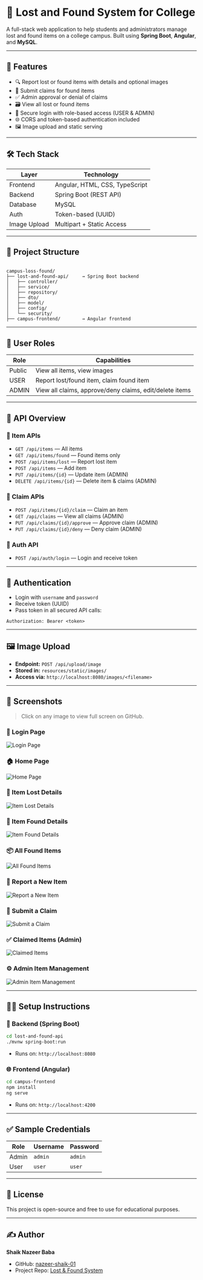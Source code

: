 # 🎒 Lost and Found System for College

A full-stack web application to help students and administrators manage lost and found items on a college campus. Built using **Spring Boot**, **Angular**, and **MySQL**.

---

## 🚀 Features

* 🔍 Report lost or found items with details and optional images  
* 🧾 Submit claims for found items  
* ✅ Admin approval or denial of claims  
* 🗃️ View all lost or found items  
* 🔐 Secure login with role-based access (USER & ADMIN)  
* 🌐 CORS and token-based authentication included  
* 🖼️ Image upload and static serving  

---

## 🛠️ Tech Stack

| Layer        | Technology                     |
| ------------ | ------------------------------ |
| Frontend     | Angular, HTML, CSS, TypeScript |
| Backend      | Spring Boot (REST API)         |
| Database     | MySQL                          |
| Auth         | Token-based (UUID)             |
| Image Upload | Multipart + Static Access      |

---

## 📁 Project Structure

```

campus-loss-found/
├── lost-and-found-api/     → Spring Boot backend
│   ├── controller/
│   ├── service/
│   ├── repository/
│   ├── dto/
│   ├── model/
│   ├── config/
│   └── security/
├── campus-frontend/        → Angular frontend

````

---

## 👤 User Roles

| Role   | Capabilities                                            |
| ------ | ------------------------------------------------------- |
| Public | View all items, view images                             |
| USER   | Report lost/found item, claim found item                |
| ADMIN  | View all claims, approve/deny claims, edit/delete items |

---

## 🧪 API Overview

### 🔹 Item APIs

* `GET /api/items` — All items  
* `GET /api/items/found` — Found items only  
* `POST /api/items/lost` — Report lost item  
* `POST /api/items` — Add item  
* `PUT /api/items/{id}` — Update item (ADMIN)  
* `DELETE /api/items/{id}` — Delete item & claims (ADMIN)  

### 🔹 Claim APIs

* `POST /api/items/{id}/claim` — Claim an item  
* `GET /api/claims` — View all claims (ADMIN)  
* `PUT /api/claims/{id}/approve` — Approve claim (ADMIN)  
* `PUT /api/claims/{id}/deny` — Deny claim (ADMIN)  

### 🔹 Auth API

* `POST /api/auth/login` — Login and receive token  

---

## 🔐 Authentication

* Login with `username` and `password`  
* Receive token (UUID)  
* Pass token in all secured API calls:

```http
Authorization: Bearer <token>
````

---

## 🖼️ Image Upload

* **Endpoint:** `POST /api/upload/image`
* **Stored in:** `resources/static/images/`
* **Access via:** `http://localhost:8080/images/<filename>`

---

## 📸 Screenshots

> Click on any image to view full screen on GitHub.

### 🔐 Login Page

![Login Page](https://github.com/nazeer-shaik-01/Lost-and-Found-System-for-College/blob/main/Login-Page.png?raw=true)

### 🏠 Home Page

![Home Page](https://github.com/nazeer-shaik-01/Lost-and-Found-System-for-College/blob/main/Home%20Page.png?raw=true)

### 🧾 Item Lost Details

![Item Lost Details](https://github.com/nazeer-shaik-01/Lost-and-Found-System-for-College/blob/main/Item%20Lost%20Details.png?raw=true)

### 🧳 Item Found Details

![Item Found Details](https://github.com/nazeer-shaik-01/Lost-and-Found-System-for-College/blob/main/Item%20Found%20Details.png?raw=true)

### 📦 All Found Items

![All Found Items](https://github.com/nazeer-shaik-01/Lost-and-Found-System-for-College/blob/main/All%20Found%20Items.png?raw=true)

### 🧾 Report a New Item

![Report a New Item](https://github.com/nazeer-shaik-01/Lost-and-Found-System-for-College/blob/main/Report%20a%20New%20Item.png?raw=true)

### 📝 Submit a Claim

![Submit a Claim](https://github.com/nazeer-shaik-01/Lost-and-Found-System-for-College/blob/main/Submit%20a%20Claim.png?raw=true)

### ✅ Claimed Items (Admin)

![Claimed Items](https://github.com/nazeer-shaik-01/Lost-and-Found-System-for-College/blob/main/Claimed%20Items.png?raw=true)

### ⚙️ Admin Item Management

![Admin Item Management](https://github.com/nazeer-shaik-01/Lost-and-Found-System-for-College/blob/main/Admin%20Item%20Management.png?raw=true)

---

## 🧑‍💻 Setup Instructions

### 🔧 Backend (Spring Boot)

```bash
cd lost-and-found-api
./mvnw spring-boot:run
```

* Runs on: `http://localhost:8080`

### 🌐 Frontend (Angular)

```bash
cd campus-frontend
npm install
ng serve
```

* Runs on: `http://localhost:4200`

---

## ✅ Sample Credentials

| Role  | Username | Password |
| ----- | -------- | -------- |
| Admin | `admin`  | `admin`  |
| User  | `user`   | `user`   |

---

## 📜 License

This project is open-source and free to use for educational purposes.

---

## ✍️ Author

**Shaik Nazeer Baba**

* GitHub: [nazeer-shaik-01](https://github.com/nazeer-shaik-01)
* Project Repo: [Lost & Found System](https://github.com/nazeer-shaik-01/Lost-and-Found-System-for-College)

